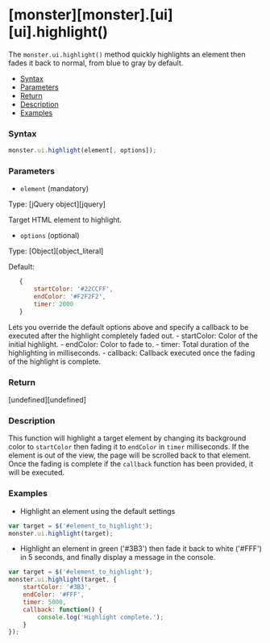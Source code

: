 # [monster][monster].[ui][ui].highlight()
The `monster.ui.highlight()` method quickly highlights an element then fades it back to normal, from blue to gray by default.

* [Syntax](#syntax)
* [Parameters](#parameters)
* [Return](#return)
* [Description](#description)
* [Examples](#examples)

### Syntax
```javascript
monster.ui.highlight(element[, options]);
```

### Parameters
* `element` (mandatory)

 Type: [jQuery object][jquery]

 Target HTML element to highlight.

* `options` (optional)

 Type: [Object][object_literal]

 Default:
 ```javascript
 	{
		startColor: '#22CCFF',
		endColor: '#F2F2F2',
		timer: 2000
	}
 ```

 Lets you override the default options above and specify a callback to be executed after the highlight completely faded out.
    - startColor: Color of the initial highlight.
    - endColor: Color to fade to.
    - timer: Total duration of the highlighting in milliseconds.
    - callback: Callback executed once the fading of the highlight is complete.

### Return

[undefined][undefined]

### Description

This function will highlight a target element by changing its background color to `startColor` then fading it to `endColor` in `timer` milliseconds. If the element is out of the view, the page will be scrolled back to that element. Once the fading is complete if the `callback` function has been provided, it will be executed.

### Examples
* Highlight an element using the default settings
```javascript
var target = $('#element_to_highlight');
monster.ui.highlight(target);
```

* Highlight an element in green ('#3B3') then fade it back to white ('#FFF') in 5 seconds, and finally display a message in the console.
```javascript
var target = $('#element_to_highlight');
monster.ui.highlight(target, {
	startColor: '#3B3',
	endColor: '#FFF',
	timer: 5000,
	callback: function() {
		console.log('Highlight complete.');
	}
});
```
